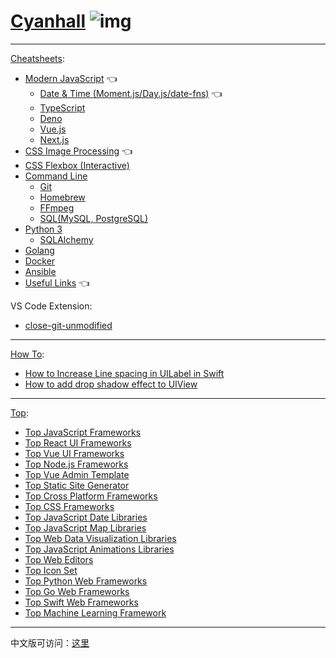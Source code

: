 # [Cyanhall](https://www.cyanhall.com/) ![img](https://www.cyanhall.com/favicon-32x32.png)

---

[Cheatsheets](https://www.cyanhall.com/cheatsheet/):
* [Modern JavaScript](https://www.cyanhall.com/cheatsheet/8.javascript-cheatsheet/) 👈
  * [Date & Time (Moment.js/Day.js/date-fns)](https://www.cyanhall.com/cheatsheet/18.javascript-date-time-cheatsheet/) 👈
  * [TypeScript](https://www.cyanhall.com/cheatsheet/13.typescript-cheatsheet/)
  * [Deno](https://www.cyanhall.com/cheatsheet/11.deno-cheatsheet/)
  * [Vue.js](https://www.cyanhall.com/cheatsheet/9.vue-js-cheatsheet/)
  * [Next.js](https://www.cyanhall.com/cheatsheet/next-js-cheatsheet/)
* [CSS Image Processing](https://www.cyanhall.com/cheatsheet/19.css-image-processing/) 👈
* [CSS Flexbox (Interactive)](https://www.cyanhall.com/cheatsheet/12.css-flexbox-cheatsheet/)
* [Command Line](https://www.cyanhall.com/cheatsheet/1.shell-shortcut/)
  * [Git](https://www.cyanhall.com/cheatsheet/4.git-shotcut/)
  * [Homebrew](https://www.cyanhall.com/cheatsheet/7.homebrew-cheatsheet/)
  * [FFmpeg](https://www.cyanhall.com/cheatsheet/20.ffmpeg-cheatsheet/)
  * [SQL(MySQL, PostgreSQL)](https://www.cyanhall.com/cheatsheet/21.sql-cheatsheet/)
* [Python 3](https://www.cyanhall.com/cheatsheet/16.python-cheatsheet/)
  * [SQLAlchemy](https://www.cyanhall.com/cheatsheet/22.SQLAlchemy-cheatsheet/)
* [Golang](https://www.cyanhall.com/cheatsheet/17.go-cheatsheet/)
* [Docker](https://www.cyanhall.com/cheatsheet/15.docker-cheatsheet/)
* [Ansible](https://www.cyanhall.com/cheatsheet/14.ansible-cheatsheet/)
* [Useful Links](https://www.cyanhall.com/cheatsheet/6.useful-online-tools-for-programmer/) 👈

VS Code Extension:
* [close-git-unmodified](https://github.com/Cyanhall/vscode-close-git-unmodified)

---

[How To](https://www.cyanhall.com/how-to/):
* [How to Increase Line spacing in UILabel in Swift](https://www.cyanhall.com/how-to/iOS/1.increase-line-spacing-in-uilabel-in-swift/)
* [How to add drop shadow effect to UIView](https://www.cyanhall.com/how-to/iOS/2.add-drop-shadow-effect-to-uiview)

---

[Top](https://www.cyanhall.com/top/):
 * [Top JavaScript Frameworks](https://www.cyanhall.com/top/javascript-framework/)
 * [Top React UI Frameworks](https://www.cyanhall.com/top/vue-ui-framework/)
 * [Top Vue UI Frameworks](https://www.cyanhall.com/top/vue-ui-framework/)
 * [Top Node.js Frameworks](https://www.cyanhall.com/top/nodejs-framework/)
 * [Top Vue Admin Template](https://www.cyanhall.com/top/vue-admin-template/)
 * [Top Static Site Generator](https://www.cyanhall.com/top/static-site-generator/)
 * [Top Cross Platform Frameworks](https://www.cyanhall.com/top/cross-platform-framework/)
 * [Top CSS Frameworks](https://www.cyanhall.com/top/css-framework/)
 * [Top JavaScript Date Libraries](https://www.cyanhall.com/top/javascript-date-libraries/)
 * [Top JavaScript Map Libraries](https://www.cyanhall.com/top/javascript-map-libraries/)
 * [Top Web Data Visualization Libraries](https://www.cyanhall.com/top/web-data-visualization-libraries/)
 * [Top JavaScript Animations Libraries](https://www.cyanhall.com/top/javascript-animation-libraries/)
 * [Top Web Editors](https://www.cyanhall.com/top/web-editors/)
 * [Top Icon Set](https://www.cyanhall.com/top/icon-set/)
 * [Top Python Web Frameworks](https://www.cyanhall.com/top/python-web-framework/)
 * [Top Go Web Frameworks](https://www.cyanhall.com/top/go-web-framework/)
 * [Top Swift Web Frameworks](https://www.cyanhall.com/top/swift-web-framework/)
 * [Top Machine Learning Framework](https://www.cyanhall.com/top/machine-learning-framework/)

---

中文版可访问：[这里](https://www.cyanhall.com/cn/)

